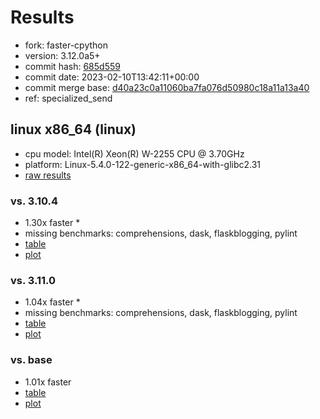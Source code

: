 # Results

- fork: faster-cpython
- version: 3.12.0a5+
- commit hash: [685d559](https://github.com/faster%2dcpython/cpython/commit/685d559)
- commit date: 2023-02-10T13:42:11+00:00
- commit merge base: [d40a23c0a11060ba7fa076d50980c18a11a13a40](https://github.com/faster%2dcpython/cpython/commit/d40a23c0a11060ba7fa076d50980c18a11a13a40)
- ref: specialized_send

## linux x86_64 (linux)

- cpu model: Intel(R) Xeon(R) W-2255 CPU @ 3.70GHz
- platform: Linux-5.4.0-122-generic-x86_64-with-glibc2.31
- [raw results](bm-20230210-linux-x86_64-faster%252dcpython-specialized_send-3.12.0a5%2B-685d559.json)

### vs. 3.10.4

- 1.30x faster \*
- missing benchmarks: comprehensions, dask, flaskblogging, pylint
- [table](bm-20230210-linux-x86_64-faster%252dcpython-specialized_send-3.12.0a5%2B-685d559-vs-3.10.4.md)
- [plot](bm-20230210-linux-x86_64-faster%252dcpython-specialized_send-3.12.0a5%2B-685d559-vs-3.10.4.png)

### vs. 3.11.0

- 1.04x faster \*
- missing benchmarks: comprehensions, dask, flaskblogging, pylint
- [table](bm-20230210-linux-x86_64-faster%252dcpython-specialized_send-3.12.0a5%2B-685d559-vs-3.11.0.md)
- [plot](bm-20230210-linux-x86_64-faster%252dcpython-specialized_send-3.12.0a5%2B-685d559-vs-3.11.0.png)

### vs. base

- 1.01x faster
- [table](bm-20230210-linux-x86_64-faster%252dcpython-specialized_send-3.12.0a5%2B-685d559-vs-base.md)
- [plot](bm-20230210-linux-x86_64-faster%252dcpython-specialized_send-3.12.0a5%2B-685d559-vs-base.png)

